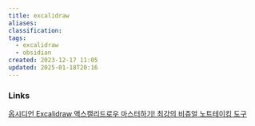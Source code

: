 ```yaml
---
title: excalidraw
aliases: 
classification: 
tags:
  - excalidraw
  - obsidian
created: 2023-12-17 11:05
updated: 2025-01-18T20:16
---
```


### Links

[옵시디언 Excalidraw 액스캘리드로우 마스터하기! 최강의 비쥬얼 노트테이킹 도구](https://www.youtube.com/watch?v=u2UfMCH42Tk&list=WL&index=11)
